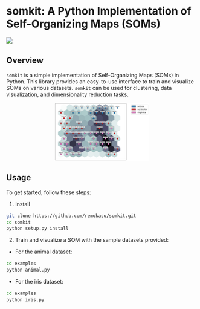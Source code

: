 # somkit: A Python Implementation of Self-Organizing Maps (SOMs)

![](doc/fig_iris.png)

## Overview

`somkit` is a simple implementation of Self-Organizing Maps (SOMs) in Python. This library provides an easy-to-use interface to train and visualize SOMs on various datasets. `somkit` can be used for clustering, data visualization, and dimensionality reduction tasks.
<div style="text-align: center;">
<img width="250" src="doc/fig_top.png">
</div>


## Usage

To get started, follow these steps:

1. Install

~~~ bash
git clone https://github.com/remokasu/somkit.git
cd somkit
python setup.py install
~~~


2. Train and visualize a SOM with the sample datasets provided:

- For the animal dataset:
~~~ bash
cd examples
python animal.py
~~~

- For the iris dataset:
~~~ bash
cd examples
python iris.py
~~~
